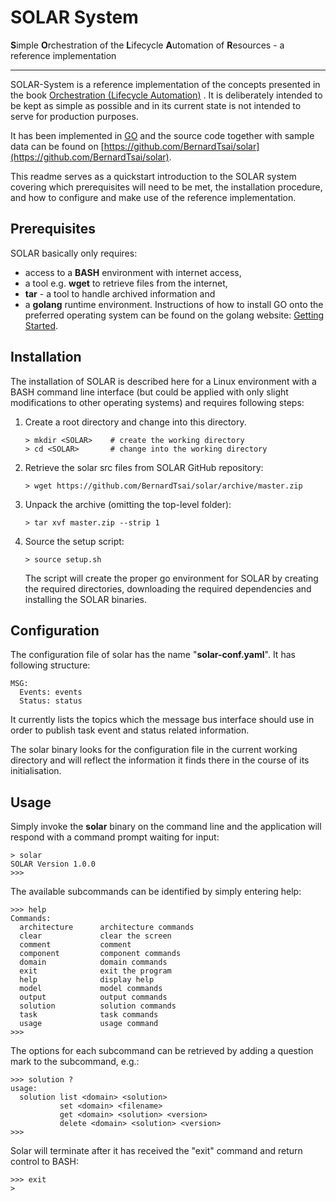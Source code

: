 SOLAR System
============

<div class="subtitle"><b>S</b>imple <b>O</b>rchestration of the <b>L</b>ifecycle <b>A</b>utomation of <b>R</b>esources - a reference implementation</div>

---

SOLAR-System is a reference implementation of the concepts presented in the book [Orchestration (Lifecycle Automation)](https://github.com/BernardTsai/book/raw/master/book.pdf) . It is deliberately intended to be kept as simple as possible and in its current state is not intended to serve for production purposes.

It has been implemented in [GO](https://golang.org/) and the source code together with sample data can be found on [https://github.com/BernardTsai/solar](https://github.com/BernardTsai/solar).

This readme serves as a quickstart introduction to the SOLAR system covering which prerequisites will need to be met, the installation procedure, and how to configure and make use of the reference implementation.

Prerequisites
-------------

SOLAR basically only requires:

- access to a **BASH** environment with internet access,
- a tool e.g. **wget** to retrieve files from the internet,
- **tar** - a tool to handle archived information and  
- a **golang** runtime environment. Instructions of how to install GO onto the preferred operating system can be found on the golang website: [Getting Started](https://golang.org/doc/install).

Installation
------------

The installation of SOLAR is described here for a Linux environment with a BASH command line interface (but could be applied with only slight modifications to other operating systems) and requires following steps:

1. Create a root directory <SOLAR> and change into this directory.

    ```
    > mkdir <SOLAR>    # create the working directory    
    > cd <SOLAR>       # change into the working directory    
    ```

2. Retrieve the solar src files from SOLAR GitHub repository:

    ```
    > wget https://github.com/BernardTsai/solar/archive/master.zip
    ```

3. Unpack the archive (omitting the top-level folder):

    ```
    > tar xvf master.zip --strip 1
    ```

4. Source the setup script:

    ```
    > source setup.sh
    ```
    The script will create the proper go environment for SOLAR by creating the required directories, downloading the required dependencies and installing the SOLAR binaries.

Configuration
-------------

The configuration file of solar has the name "**solar-conf.yaml**". It has following structure:

```
MSG:
  Events: events
  Status: status
```

It currently lists the topics which the message bus interface should use in order to publish task event and status related information.

The solar binary looks for the configuration file in the current working directory and will reflect the information it finds there in the course of its initialisation.

Usage
-----

Simply invoke the **solar** binary on the command line and the application will respond with a command prompt waiting for input:

```
> solar
SOLAR Version 1.0.0
>>>
```

The available subcommands can be identified by simply entering help:

```
>>> help
Commands:
  architecture      architecture commands
  clear             clear the screen
  comment           comment
  component         component commands
  domain            domain commands
  exit              exit the program
  help              display help
  model             model commands
  output            output commands
  solution          solution commands
  task              task commands
  usage             usage command
>>>
```

The options for each subcommand can be retrieved by adding a question mark to the subcommand, e.g.:

```
>>> solution ?
usage:
  solution list <domain> <solution>
           set <domain> <filename>
           get <domain> <solution> <version>
           delete <domain> <solution> <version>
>>>
```

Solar will terminate after it has received the "exit" command and return control to BASH:

```
>>> exit
>
```
